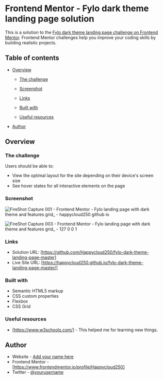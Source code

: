 # Frontend Mentor - Fylo dark theme landing page solution

This is a solution to the [Fylo dark theme landing page challenge on Frontend Mentor](https://www.frontendmentor.io/challenges/fylo-dark-theme-landing-page-5ca5f2d21e82137ec91a50fd). Frontend Mentor challenges help you improve your coding skills by building realistic projects.

## Table of contents

- [Overview](#overview)

  - [The challenge](#the-challenge)
  - [Screenshot](#screenshot)
  - [Links](#links)

  - [Built with](#built-with)

  - [Useful resources](#useful-resources)

- [Author](#author)

## Overview

### The challenge

Users should be able to:

- View the optimal layout for the site depending on their device's screen size
- See hover states for all interactive elements on the page

### Screenshot
![FireShot Capture 001 - Frontend Mentor - Fylo landing page with dark theme and features grid_ - happycloud250 github io](https://user-images.githubusercontent.com/72793369/161099335-ff25f8cf-5e06-4823-a54a-336cb46951a0.png)


![FireShot Capture 003 - Frontend Mentor - Fylo landing page with dark theme and features grid_ - 127 0 0 1](https://user-images.githubusercontent.com/72793369/161099356-31fc70e7-163b-45e0-9211-8a6c50f07bf5.png)






### Links

- Solution URL: [https://github.com/Happycloud250/fylo-dark-theme-landing-page-master]
- Live Site URL: [https://happycloud250.github.io/fylo-dark-theme-landing-page-master/]

### Built with

- Semantic HTML5 markup
- CSS custom properties
- Flexbox
- CSS Grid

### Useful resources

- [https://www.w3schools.com/] - This helped me for learning new things.

## Author

- Website - [Add your name here](https://www.your-site.com)
- Frontend Mentor - [https://www.frontendmentor.io/profile/Happycloud250]
- Twitter - [@yourusername](https://www.twitter.com/yourusername)
